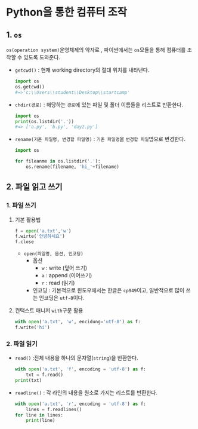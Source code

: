 # Python을 통한 컴퓨터 조작

## 1. `os`

`os(operation system)`운영체제의 약자로 , 파이썬에서는 `os`모듈을 통해 컴퓨터를 조작할 수 있도록 도와준다.

* `getcwd()` : 현재 working directory의 절대 위치를 내타낸다.

  ```python
  import os
  os.getcwd()
  #=>'c:\\Users\\student\\Desktop\\startcamp'
  ```

* `chdir(경로)` : 해당하는 `경로`에 있는 파일 및 폴더 이름들을 리스트로 반환한다.

  ```python
  import os
  print(os.listdir('.'))
  #=> ['a.py', 'b.py', 'day2.py']
  ```

* `rename(기존 파일명, 변경할 파일명)` : `기존 파일명`을 `변경할 파일`명으로 변경한다.

  ```python
  import os
  
  for fileanme in os.listdir('.'):
      os.rename(filename, 'hi_'+filename)
  ```

  

## 2. 파일 읽고 쓰기

### 1. 파일 쓰기

1. 기본 활용법

   ```python
   f = open('a.txt','w')
   f.wirte('안녕하세요')
   f.close
   ```

   * `open(파일명, 옵션, 인코딩)`
     * 옵션 
       * `w` : write (덮어 쓰기)
       * `a` : append (이어쓰기)
       * `r` : read (읽기)
     * 인코딩 : 기본적으로 윈도우에서는 한글은 `cp949`이고, 일반적으로 많이 쓰는 인코딩은 `utf-8`이다.

2. 컨택스트 매니저 `with`구문 활용

   ```python
   with open('a.txt', 'w', encidung='utf-8') as f:
   f.write('hi')
   ```

### 2. 파일 읽기 

* `read()` :전체 내용을 하나의 문자열(`string`)을 반환한다.

  ```python
  with open('a.txt', 'f', encoding = 'utf-8') as f:
      txt = f.read()
  print(txt)
  ```

* `readline()` : 각 라인의 내용을 원소로 가지는 리스트를 반환한다.

  ```python
  with open('a.txt', 'r', encoding = 'utf-8') as f:
      lines = f.readlines()
  for line in lines:
      print(line)
  ```

  